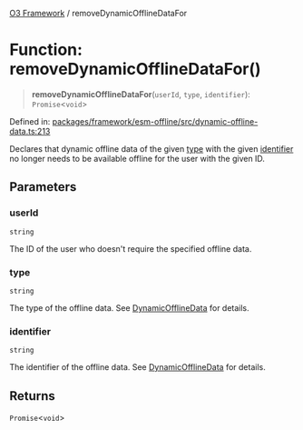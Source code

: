 [O3 Framework](../API.md) / removeDynamicOfflineDataFor

# Function: removeDynamicOfflineDataFor()

> **removeDynamicOfflineDataFor**(`userId`, `type`, `identifier`): `Promise`\<`void`\>

Defined in: [packages/framework/esm-offline/src/dynamic-offline-data.ts:213](https://github.com/openmrs/openmrs-esm-core/blob/85cde3ce59cd3d29230c98040a3f53525e808725/packages/framework/esm-offline/src/dynamic-offline-data.ts#L213)

Declares that dynamic offline data of the given [type](#removedynamicofflinedatafor) with the given [identifier](#removedynamicofflinedatafor)
no longer needs to be available offline for the user with the given ID.

## Parameters

### userId

`string`

The ID of the user who doesn't require the specified offline data.

### type

`string`

The type of the offline data. See [DynamicOfflineData](../interfaces/DynamicOfflineData.md) for details.

### identifier

`string`

The identifier of the offline data. See [DynamicOfflineData](../interfaces/DynamicOfflineData.md) for details.

## Returns

`Promise`\<`void`\>
